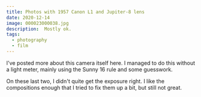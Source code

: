 ```yaml
---
title: Photos with 1957 Canon L1 and Jupiter-8 lens
date: 2020-12-14
image: 000023000038.jpg
description:  Mostly ok.
tags:
  - photography
  - film
---
```


I've posted more about this camera itself <nuxt-link to="/posts/canon-L1-review">here</nuxt-link>.  I managed to do this without a light meter, mainly using the Sunny 16 rule and some guesswork.


<v-img src="000023000038.jpg" alt="bar" :dirp="dir"></v-img>
<v-img src="000009460010.jpg" alt="bar" :dirp="dir"></v-img>
<v-img src="000009420002.jpg" alt="bar" :dirp="dir"></v-img>
<v-img src="000009450013.jpg" alt="bar" :dirp="dir"></v-img>
<v-img src="000023000007 crop.jpg" alt="bar" :dirp="dir"></v-img>
<v-img src="000009420020.jpg" alt="bar" :dirp="dir"></v-img>
<v-img src="000009420021.jpg" alt="bar" :dirp="dir"></v-img>
<v-img src="000009450008.jpg" alt="bar" :dirp="dir"></v-img>
<v-img src="000009420017.jpg" alt="bar" :dirp="dir"></v-img>
<v-img src="000009460008.jpg" alt="bar" :dirp="dir"></v-img>
<v-img src="000023000015.jpg" alt="bar" :dirp="dir"></v-img>
<v-img src="000023000032.jpg" alt="bar" :dirp="dir"></v-img>
<v-img src="000023000035.jpg" alt="bar" :dirp="dir"></v-img>
<v-img src="000009460004.jpg" alt="bar" :dirp="dir"></v-img>

On these last two, I didn't quite get the exposure right.  I like the compositions enough that I tried to fix them up a bit, but still not great.

<v-img src="000009450002.jpg" alt="bar" :dirp="dir"></v-img>
<v-img src="000023000004.jpg" alt="bar" :dirp="dir"></v-img>
